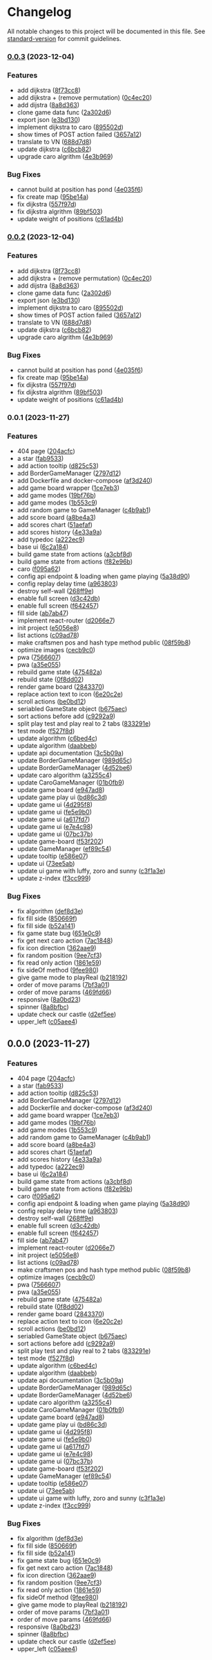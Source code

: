 # Changelog

All notable changes to this project will be documented in this file. See [standard-version](https://github.com/conventional-changelog/standard-version) for commit guidelines.

### [0.0.3](https://github.com/CTU-Word2Vec/procon2023/compare/v0.0.1...v0.0.3) (2023-12-04)

### Features

-   add dijkstra ([8f73cc8](https://github.com/CTU-Word2Vec/procon2023/commits/8f73cc824f1c7b13b494295704c9711ad5d9c63d))
-   add dijkstra + (remove permutation) ([0c4ec20](https://github.com/CTU-Word2Vec/procon2023/commits/0c4ec20e93c0f135ba15b0b062eb9fbb4613760e))
-   add dijstra ([8a8d363](https://github.com/CTU-Word2Vec/procon2023/commits/8a8d3639d8b766c7ed195cf8a69f4293c39a27cb))
-   clone game data func ([2a302d6](https://github.com/CTU-Word2Vec/procon2023/commits/2a302d6ef95d35c60ddfd070ec82f60d1713662b))
-   export json ([e3bd130](https://github.com/CTU-Word2Vec/procon2023/commits/e3bd13026375976a52d08a5dbdeb7058b00e013f))
-   implement dijkstra to caro ([895502d](https://github.com/CTU-Word2Vec/procon2023/commits/895502d00bc432cf7040a3dddf977830164b087a))
-   show times of POST action failed ([3657a12](https://github.com/CTU-Word2Vec/procon2023/commits/3657a1207f82a038815c4b76c8b26c0a10f2e6f6))
-   translate to VN ([688d7d8](https://github.com/CTU-Word2Vec/procon2023/commits/688d7d89271ee4880424133d0b35db8cf8b6b166))
-   update dijkstra ([c6bcb82](https://github.com/CTU-Word2Vec/procon2023/commits/c6bcb829c9ec824d7a3b0cf271443479152e221b))
-   upgrade caro algrithm ([4e3b969](https://github.com/CTU-Word2Vec/procon2023/commits/4e3b969d11fb300d4aed622caed9028adae85c88))

### Bug Fixes

-   cannot build at position has pond ([4e035f6](https://github.com/CTU-Word2Vec/procon2023/commits/4e035f6699546ca357c2e3148518318b41ed65b0))
-   fix create map ([95be14a](https://github.com/CTU-Word2Vec/procon2023/commits/95be14a1b27418f350ed2fccbe0b26ee79314e2d))
-   fix dijkstra ([557f97d](https://github.com/CTU-Word2Vec/procon2023/commits/557f97de36485a992c191f8d798b2899251e07fd))
-   fix dijkstra algrithm ([89bf503](https://github.com/CTU-Word2Vec/procon2023/commits/89bf5030ab9043f29cf079d7731a40fe49794603))
-   update weight of positions ([c61ad4b](https://github.com/CTU-Word2Vec/procon2023/commits/c61ad4bc905a42b112225493503af5815493e8f7))

### [0.0.2](https://github.com/CTU-Word2Vec/procon2023/compare/v0.0.1...v0.0.2) (2023-12-04)

### Features

-   add dijkstra ([8f73cc8](https://github.com/CTU-Word2Vec/procon2023/commits/8f73cc824f1c7b13b494295704c9711ad5d9c63d))
-   add dijkstra + (remove permutation) ([0c4ec20](https://github.com/CTU-Word2Vec/procon2023/commits/0c4ec20e93c0f135ba15b0b062eb9fbb4613760e))
-   add dijstra ([8a8d363](https://github.com/CTU-Word2Vec/procon2023/commits/8a8d3639d8b766c7ed195cf8a69f4293c39a27cb))
-   clone game data func ([2a302d6](https://github.com/CTU-Word2Vec/procon2023/commits/2a302d6ef95d35c60ddfd070ec82f60d1713662b))
-   export json ([e3bd130](https://github.com/CTU-Word2Vec/procon2023/commits/e3bd13026375976a52d08a5dbdeb7058b00e013f))
-   implement dijkstra to caro ([895502d](https://github.com/CTU-Word2Vec/procon2023/commits/895502d00bc432cf7040a3dddf977830164b087a))
-   show times of POST action failed ([3657a12](https://github.com/CTU-Word2Vec/procon2023/commits/3657a1207f82a038815c4b76c8b26c0a10f2e6f6))
-   translate to VN ([688d7d8](https://github.com/CTU-Word2Vec/procon2023/commits/688d7d89271ee4880424133d0b35db8cf8b6b166))
-   update dijkstra ([c6bcb82](https://github.com/CTU-Word2Vec/procon2023/commits/c6bcb829c9ec824d7a3b0cf271443479152e221b))
-   upgrade caro algrithm ([4e3b969](https://github.com/CTU-Word2Vec/procon2023/commits/4e3b969d11fb300d4aed622caed9028adae85c88))

### Bug Fixes

-   cannot build at position has pond ([4e035f6](https://github.com/CTU-Word2Vec/procon2023/commits/4e035f6699546ca357c2e3148518318b41ed65b0))
-   fix create map ([95be14a](https://github.com/CTU-Word2Vec/procon2023/commits/95be14a1b27418f350ed2fccbe0b26ee79314e2d))
-   fix dijkstra ([557f97d](https://github.com/CTU-Word2Vec/procon2023/commits/557f97de36485a992c191f8d798b2899251e07fd))
-   fix dijkstra algrithm ([89bf503](https://github.com/CTU-Word2Vec/procon2023/commits/89bf5030ab9043f29cf079d7731a40fe49794603))
-   update weight of positions ([c61ad4b](https://github.com/CTU-Word2Vec/procon2023/commits/c61ad4bc905a42b112225493503af5815493e8f7))

### 0.0.1 (2023-11-27)

### Features

-   404 page ([204acfc](https://github.com/CTU-Word2Vec/procon2023/commits/204acfccc4c120c3040b991cfe911deac38f4468))
-   a star ([fab9533](https://github.com/CTU-Word2Vec/procon2023/commits/fab95334fad467b11acd8ef0bbfe78abb02b5fdc))
-   add action tooltip ([d825c53](https://github.com/CTU-Word2Vec/procon2023/commits/d825c53c4046cde2ff531bfe6ebc0de03dc66096))
-   add BorderGameManager ([2797d12](https://github.com/CTU-Word2Vec/procon2023/commits/2797d12d1a507b74078cbdf2849f3ffd486d2335))
-   add Dockerfile and docker-compose ([af3d240](https://github.com/CTU-Word2Vec/procon2023/commits/af3d240697279da6cd04b1fffefaa075e9edcec3))
-   add game board wrapper ([1ce7eb3](https://github.com/CTU-Word2Vec/procon2023/commits/1ce7eb3fde57eb73f2b12763b32520e54bb9943d))
-   add game modes ([19bf76b](https://github.com/CTU-Word2Vec/procon2023/commits/19bf76be983b5af75356adc2ac7dd4128808d271))
-   add game modes ([1b553c9](https://github.com/CTU-Word2Vec/procon2023/commits/1b553c915e07a7a7f9881adfba2555ed08ca20af))
-   add random game to GameManager ([c4b9ab1](https://github.com/CTU-Word2Vec/procon2023/commits/c4b9ab1999fcfab3b17123c4e02c353774d495c6))
-   add score board ([a8be4a3](https://github.com/CTU-Word2Vec/procon2023/commits/a8be4a3266de0dabe5f59636815dec5592d501dc))
-   add scores chart ([51aefaf](https://github.com/CTU-Word2Vec/procon2023/commits/51aefafe9ff7a4fff1783953487f31a860329073))
-   add scores history ([4e33a9a](https://github.com/CTU-Word2Vec/procon2023/commits/4e33a9a8387152044f178dfdce1ef27a2cc657e8))
-   add typedoc ([a222ec9](https://github.com/CTU-Word2Vec/procon2023/commits/a222ec976779dde7e151345d1040ca6bcd788907))
-   base ui ([6c2a184](https://github.com/CTU-Word2Vec/procon2023/commits/6c2a184e82d39b3ae4256a5e9ac0a0238fbbc98c))
-   build game state from actions ([a3cbf8d](https://github.com/CTU-Word2Vec/procon2023/commits/a3cbf8dc7d0bfee2693460a7bb3f720207b285c6))
-   build game state from actions ([f82e96b](https://github.com/CTU-Word2Vec/procon2023/commits/f82e96b6d1460202b2312bd44cee728d45af2e37))
-   caro ([f095a62](https://github.com/CTU-Word2Vec/procon2023/commits/f095a621770969604868e4249d2133fa29c1ef2f))
-   config api endpoint & loading when game playing ([5a38d90](https://github.com/CTU-Word2Vec/procon2023/commits/5a38d90e623a73e1d61af2cf677420bef048a607))
-   config replay delay time ([a963803](https://github.com/CTU-Word2Vec/procon2023/commits/a96380367c03e21810e03390cba5385dd6b2fef7))
-   destroy self-wall ([268ff9e](https://github.com/CTU-Word2Vec/procon2023/commits/268ff9e0cb8f0377bd908f4237a7587293e07df6))
-   enable full screen ([d3c42db](https://github.com/CTU-Word2Vec/procon2023/commits/d3c42dbca23a947b7571d572148f054eff11cb1d))
-   enable full screen ([f642457](https://github.com/CTU-Word2Vec/procon2023/commits/f642457dd8f6fd1c63d30507a90fa82ce9e93869))
-   fill side ([ab7ab47](https://github.com/CTU-Word2Vec/procon2023/commits/ab7ab4715f95d470eb092370bfe0b039392de5f2))
-   implement react-router ([d2066e7](https://github.com/CTU-Word2Vec/procon2023/commits/d2066e7b9b023eb730ac903a0b92b0666893931d))
-   init project ([e5056e8](https://github.com/CTU-Word2Vec/procon2023/commits/e5056e8f582c5b71aaf294c456dc355036ba655f))
-   list actions ([c09ad78](https://github.com/CTU-Word2Vec/procon2023/commits/c09ad78aa999993b7068b5ee360908307e9e6aa8))
-   make craftsmen pos and hash type method public ([08f59b8](https://github.com/CTU-Word2Vec/procon2023/commits/08f59b81692cff735163bae182e1ff83a3ddee0a))
-   optimize images ([cecb9c0](https://github.com/CTU-Word2Vec/procon2023/commits/cecb9c0b9f47105305eaded0ed8880850731462c))
-   pwa ([7566607](https://github.com/CTU-Word2Vec/procon2023/commits/75666079b7ede5a7a086e9943ada98d86f8cd98f))
-   pwa ([a35e055](https://github.com/CTU-Word2Vec/procon2023/commits/a35e05532173e61a5eac4cb3db46b21e12109641))
-   rebuild game state ([475482a](https://github.com/CTU-Word2Vec/procon2023/commits/475482aa0b7de9f9e93732e1c0be2b46ba61eb53))
-   rebuild state ([0f8dd02](https://github.com/CTU-Word2Vec/procon2023/commits/0f8dd02db1a5d371f89017289e5a0fa383e00974))
-   render game board ([2843370](https://github.com/CTU-Word2Vec/procon2023/commits/28433701b2c34129d917f30f73187894bc4d0949))
-   replace action text to icon ([6e20c2e](https://github.com/CTU-Word2Vec/procon2023/commits/6e20c2e3775ba88993edf7b427a732d8ab7cca39))
-   scroll actions ([be0bd12](https://github.com/CTU-Word2Vec/procon2023/commits/be0bd12b356ef0585090649471e435afc7f5ffeb))
-   seriabled GameState object ([b675aec](https://github.com/CTU-Word2Vec/procon2023/commits/b675aecb344374d3a6038b6149d8d1242aaf42e2))
-   sort actions before add ([c9292a9](https://github.com/CTU-Word2Vec/procon2023/commits/c9292a9a31b77e8a5202177ce0c8fc4701268b59))
-   split play test and play real to 2 tabs ([833291e](https://github.com/CTU-Word2Vec/procon2023/commits/833291eb560464d824e337d44dbf4a4408f8ed63))
-   test mode ([f527f8d](https://github.com/CTU-Word2Vec/procon2023/commits/f527f8d26b4db380f36311f0309ed45646530908))
-   update algorithm ([c6bed4c](https://github.com/CTU-Word2Vec/procon2023/commits/c6bed4ce6e05381c4ac72dede4450bbd67c735d2))
-   update algorithm ([daabbeb](https://github.com/CTU-Word2Vec/procon2023/commits/daabbeb7794af9625893afd3307d295735203b9b))
-   update api documentation ([3c5b09a](https://github.com/CTU-Word2Vec/procon2023/commits/3c5b09aaa270bfa04d2089fbf2166527eded2076))
-   update BorderGameManager ([989d65c](https://github.com/CTU-Word2Vec/procon2023/commits/989d65c3b6bd0dee3ccd44474d40661b564ebd21))
-   update BorderGameManager ([4d52be6](https://github.com/CTU-Word2Vec/procon2023/commits/4d52be6e41f457f6c07cadc5987753ef614614ef))
-   update caro algorithm ([a3255c4](https://github.com/CTU-Word2Vec/procon2023/commits/a3255c4a325326fda11c52d0636bae6eff540301))
-   update CaroGameManager ([01b0fb9](https://github.com/CTU-Word2Vec/procon2023/commits/01b0fb9a192042cb62c3ac628c6d251b99eb2454))
-   update game board ([e947ad8](https://github.com/CTU-Word2Vec/procon2023/commits/e947ad872fbf1b76a3f23fe639cb0db8a9701db3))
-   update game play ui ([bd86c3d](https://github.com/CTU-Word2Vec/procon2023/commits/bd86c3ddcaaa5b04b55b87b989beb2894b7b3379))
-   update game ui ([4d295f8](https://github.com/CTU-Word2Vec/procon2023/commits/4d295f8f481db1cc641ddab8275e0ff7fd621c12))
-   update game ui ([fe5e9b0](https://github.com/CTU-Word2Vec/procon2023/commits/fe5e9b0fb07fd2c976ab0bc40f4c6858eb5efbe4))
-   update game ui ([a617fd7](https://github.com/CTU-Word2Vec/procon2023/commits/a617fd713182491dc1a929123bb00d80a932efbc))
-   update game ui ([e7e4c98](https://github.com/CTU-Word2Vec/procon2023/commits/e7e4c98c9931848d197f8d4b53f9e4c23bf67797))
-   update game ui ([07bc37b](https://github.com/CTU-Word2Vec/procon2023/commits/07bc37b1c8f96daa332e7acb7c58cb03433fb943))
-   update game-board ([f53f202](https://github.com/CTU-Word2Vec/procon2023/commits/f53f2026dbf2999b965bf71ac62a7fe19ca588f2))
-   update GameManager ([ef89c54](https://github.com/CTU-Word2Vec/procon2023/commits/ef89c543821cc3c20fafe645e1ecd92ffa77290f))
-   update tooltip ([e586e07](https://github.com/CTU-Word2Vec/procon2023/commits/e586e077057e5e8584c1dba021689f2347ea23f9))
-   update ui ([73ee5ab](https://github.com/CTU-Word2Vec/procon2023/commits/73ee5ab337a903439ffa1cb0e08b136f7cb0693f))
-   update ui game with luffy, zoro and sunny ([c3f1a3e](https://github.com/CTU-Word2Vec/procon2023/commits/c3f1a3e926f6191dc4ca5a9de0cce19fde82480a))
-   update z-index ([f3cc999](https://github.com/CTU-Word2Vec/procon2023/commits/f3cc99941d90d833b43da4f91837d06c7f3e6479))

### Bug Fixes

-   fix algorithm ([def8d3e](https://github.com/CTU-Word2Vec/procon2023/commits/def8d3ed1cdefb62d95f290b4b29f0fd8a77d540))
-   fix fill side ([850669f](https://github.com/CTU-Word2Vec/procon2023/commits/850669f79f3652e8539e114541ed34903ed2aafc))
-   fix fill side ([b52a141](https://github.com/CTU-Word2Vec/procon2023/commits/b52a1412a5a708a3154caf177dd315060f3917ac))
-   fix game state bug ([651e0c9](https://github.com/CTU-Word2Vec/procon2023/commits/651e0c965944eabcaf941739d3a59d0b17e90d4a))
-   fix get next caro action ([7ac1848](https://github.com/CTU-Word2Vec/procon2023/commits/7ac1848fefcef72f9596516ec1f0594a590ca43c))
-   fix icon direction ([362aae9](https://github.com/CTU-Word2Vec/procon2023/commits/362aae99043667eac5a61caf6f177d1cc9025d16))
-   fix random position ([9ee7cf3](https://github.com/CTU-Word2Vec/procon2023/commits/9ee7cf37ccac49b83b896d8458951e095ae2b046))
-   fix read only action ([1861e59](https://github.com/CTU-Word2Vec/procon2023/commits/1861e590bcbb5b08a35824eef38ef843871d7310))
-   fix sideOf method ([9fee980](https://github.com/CTU-Word2Vec/procon2023/commits/9fee980a8bf7707a4b8dcab7980f13bdeb74b798))
-   give game mode to playReal ([b218192](https://github.com/CTU-Word2Vec/procon2023/commits/b218192fee67bfbd74d29c7f60fce08588f054fe))
-   order of move params ([7bf3a01](https://github.com/CTU-Word2Vec/procon2023/commits/7bf3a01714da3312608c117e16041e334d693a79))
-   order of move params ([469fd66](https://github.com/CTU-Word2Vec/procon2023/commits/469fd666cc4a9b1603bb288520a0bb54497ab5cc))
-   responsive ([8a0bd23](https://github.com/CTU-Word2Vec/procon2023/commits/8a0bd23c02486177367de1e1da7be137963925c2))
-   spinner ([8a8bfbc](https://github.com/CTU-Word2Vec/procon2023/commits/8a8bfbcb8177661fe895190ce5cac0380af00292))
-   update check our castle ([d2ef5ee](https://github.com/CTU-Word2Vec/procon2023/commits/d2ef5ee1e9f4b74f3e49863b3c25ffe1c987df30))
-   upper_left ([c05aee4](https://github.com/CTU-Word2Vec/procon2023/commits/c05aee45c06079c1502a8ac929d9630e53f02681))

## 0.0.0 (2023-11-27)

### Features

-   404 page ([204acfc](https://github.com/CTU-Word2Vec/procon2023/commits/204acfccc4c120c3040b991cfe911deac38f4468))
-   a star ([fab9533](https://github.com/CTU-Word2Vec/procon2023/commits/fab95334fad467b11acd8ef0bbfe78abb02b5fdc))
-   add action tooltip ([d825c53](https://github.com/CTU-Word2Vec/procon2023/commits/d825c53c4046cde2ff531bfe6ebc0de03dc66096))
-   add BorderGameManager ([2797d12](https://github.com/CTU-Word2Vec/procon2023/commits/2797d12d1a507b74078cbdf2849f3ffd486d2335))
-   add Dockerfile and docker-compose ([af3d240](https://github.com/CTU-Word2Vec/procon2023/commits/af3d240697279da6cd04b1fffefaa075e9edcec3))
-   add game board wrapper ([1ce7eb3](https://github.com/CTU-Word2Vec/procon2023/commits/1ce7eb3fde57eb73f2b12763b32520e54bb9943d))
-   add game modes ([19bf76b](https://github.com/CTU-Word2Vec/procon2023/commits/19bf76be983b5af75356adc2ac7dd4128808d271))
-   add game modes ([1b553c9](https://github.com/CTU-Word2Vec/procon2023/commits/1b553c915e07a7a7f9881adfba2555ed08ca20af))
-   add random game to GameManager ([c4b9ab1](https://github.com/CTU-Word2Vec/procon2023/commits/c4b9ab1999fcfab3b17123c4e02c353774d495c6))
-   add score board ([a8be4a3](https://github.com/CTU-Word2Vec/procon2023/commits/a8be4a3266de0dabe5f59636815dec5592d501dc))
-   add scores chart ([51aefaf](https://github.com/CTU-Word2Vec/procon2023/commits/51aefafe9ff7a4fff1783953487f31a860329073))
-   add scores history ([4e33a9a](https://github.com/CTU-Word2Vec/procon2023/commits/4e33a9a8387152044f178dfdce1ef27a2cc657e8))
-   add typedoc ([a222ec9](https://github.com/CTU-Word2Vec/procon2023/commits/a222ec976779dde7e151345d1040ca6bcd788907))
-   base ui ([6c2a184](https://github.com/CTU-Word2Vec/procon2023/commits/6c2a184e82d39b3ae4256a5e9ac0a0238fbbc98c))
-   build game state from actions ([a3cbf8d](https://github.com/CTU-Word2Vec/procon2023/commits/a3cbf8dc7d0bfee2693460a7bb3f720207b285c6))
-   build game state from actions ([f82e96b](https://github.com/CTU-Word2Vec/procon2023/commits/f82e96b6d1460202b2312bd44cee728d45af2e37))
-   caro ([f095a62](https://github.com/CTU-Word2Vec/procon2023/commits/f095a621770969604868e4249d2133fa29c1ef2f))
-   config api endpoint & loading when game playing ([5a38d90](https://github.com/CTU-Word2Vec/procon2023/commits/5a38d90e623a73e1d61af2cf677420bef048a607))
-   config replay delay time ([a963803](https://github.com/CTU-Word2Vec/procon2023/commits/a96380367c03e21810e03390cba5385dd6b2fef7))
-   destroy self-wall ([268ff9e](https://github.com/CTU-Word2Vec/procon2023/commits/268ff9e0cb8f0377bd908f4237a7587293e07df6))
-   enable full screen ([d3c42db](https://github.com/CTU-Word2Vec/procon2023/commits/d3c42dbca23a947b7571d572148f054eff11cb1d))
-   enable full screen ([f642457](https://github.com/CTU-Word2Vec/procon2023/commits/f642457dd8f6fd1c63d30507a90fa82ce9e93869))
-   fill side ([ab7ab47](https://github.com/CTU-Word2Vec/procon2023/commits/ab7ab4715f95d470eb092370bfe0b039392de5f2))
-   implement react-router ([d2066e7](https://github.com/CTU-Word2Vec/procon2023/commits/d2066e7b9b023eb730ac903a0b92b0666893931d))
-   init project ([e5056e8](https://github.com/CTU-Word2Vec/procon2023/commits/e5056e8f582c5b71aaf294c456dc355036ba655f))
-   list actions ([c09ad78](https://github.com/CTU-Word2Vec/procon2023/commits/c09ad78aa999993b7068b5ee360908307e9e6aa8))
-   make craftsmen pos and hash type method public ([08f59b8](https://github.com/CTU-Word2Vec/procon2023/commits/08f59b81692cff735163bae182e1ff83a3ddee0a))
-   optimize images ([cecb9c0](https://github.com/CTU-Word2Vec/procon2023/commits/cecb9c0b9f47105305eaded0ed8880850731462c))
-   pwa ([7566607](https://github.com/CTU-Word2Vec/procon2023/commits/75666079b7ede5a7a086e9943ada98d86f8cd98f))
-   pwa ([a35e055](https://github.com/CTU-Word2Vec/procon2023/commits/a35e05532173e61a5eac4cb3db46b21e12109641))
-   rebuild game state ([475482a](https://github.com/CTU-Word2Vec/procon2023/commits/475482aa0b7de9f9e93732e1c0be2b46ba61eb53))
-   rebuild state ([0f8dd02](https://github.com/CTU-Word2Vec/procon2023/commits/0f8dd02db1a5d371f89017289e5a0fa383e00974))
-   render game board ([2843370](https://github.com/CTU-Word2Vec/procon2023/commits/28433701b2c34129d917f30f73187894bc4d0949))
-   replace action text to icon ([6e20c2e](https://github.com/CTU-Word2Vec/procon2023/commits/6e20c2e3775ba88993edf7b427a732d8ab7cca39))
-   scroll actions ([be0bd12](https://github.com/CTU-Word2Vec/procon2023/commits/be0bd12b356ef0585090649471e435afc7f5ffeb))
-   seriabled GameState object ([b675aec](https://github.com/CTU-Word2Vec/procon2023/commits/b675aecb344374d3a6038b6149d8d1242aaf42e2))
-   sort actions before add ([c9292a9](https://github.com/CTU-Word2Vec/procon2023/commits/c9292a9a31b77e8a5202177ce0c8fc4701268b59))
-   split play test and play real to 2 tabs ([833291e](https://github.com/CTU-Word2Vec/procon2023/commits/833291eb560464d824e337d44dbf4a4408f8ed63))
-   test mode ([f527f8d](https://github.com/CTU-Word2Vec/procon2023/commits/f527f8d26b4db380f36311f0309ed45646530908))
-   update algorithm ([c6bed4c](https://github.com/CTU-Word2Vec/procon2023/commits/c6bed4ce6e05381c4ac72dede4450bbd67c735d2))
-   update algorithm ([daabbeb](https://github.com/CTU-Word2Vec/procon2023/commits/daabbeb7794af9625893afd3307d295735203b9b))
-   update api documentation ([3c5b09a](https://github.com/CTU-Word2Vec/procon2023/commits/3c5b09aaa270bfa04d2089fbf2166527eded2076))
-   update BorderGameManager ([989d65c](https://github.com/CTU-Word2Vec/procon2023/commits/989d65c3b6bd0dee3ccd44474d40661b564ebd21))
-   update BorderGameManager ([4d52be6](https://github.com/CTU-Word2Vec/procon2023/commits/4d52be6e41f457f6c07cadc5987753ef614614ef))
-   update caro algorithm ([a3255c4](https://github.com/CTU-Word2Vec/procon2023/commits/a3255c4a325326fda11c52d0636bae6eff540301))
-   update CaroGameManager ([01b0fb9](https://github.com/CTU-Word2Vec/procon2023/commits/01b0fb9a192042cb62c3ac628c6d251b99eb2454))
-   update game board ([e947ad8](https://github.com/CTU-Word2Vec/procon2023/commits/e947ad872fbf1b76a3f23fe639cb0db8a9701db3))
-   update game play ui ([bd86c3d](https://github.com/CTU-Word2Vec/procon2023/commits/bd86c3ddcaaa5b04b55b87b989beb2894b7b3379))
-   update game ui ([4d295f8](https://github.com/CTU-Word2Vec/procon2023/commits/4d295f8f481db1cc641ddab8275e0ff7fd621c12))
-   update game ui ([fe5e9b0](https://github.com/CTU-Word2Vec/procon2023/commits/fe5e9b0fb07fd2c976ab0bc40f4c6858eb5efbe4))
-   update game ui ([a617fd7](https://github.com/CTU-Word2Vec/procon2023/commits/a617fd713182491dc1a929123bb00d80a932efbc))
-   update game ui ([e7e4c98](https://github.com/CTU-Word2Vec/procon2023/commits/e7e4c98c9931848d197f8d4b53f9e4c23bf67797))
-   update game ui ([07bc37b](https://github.com/CTU-Word2Vec/procon2023/commits/07bc37b1c8f96daa332e7acb7c58cb03433fb943))
-   update game-board ([f53f202](https://github.com/CTU-Word2Vec/procon2023/commits/f53f2026dbf2999b965bf71ac62a7fe19ca588f2))
-   update GameManager ([ef89c54](https://github.com/CTU-Word2Vec/procon2023/commits/ef89c543821cc3c20fafe645e1ecd92ffa77290f))
-   update tooltip ([e586e07](https://github.com/CTU-Word2Vec/procon2023/commits/e586e077057e5e8584c1dba021689f2347ea23f9))
-   update ui ([73ee5ab](https://github.com/CTU-Word2Vec/procon2023/commits/73ee5ab337a903439ffa1cb0e08b136f7cb0693f))
-   update ui game with luffy, zoro and sunny ([c3f1a3e](https://github.com/CTU-Word2Vec/procon2023/commits/c3f1a3e926f6191dc4ca5a9de0cce19fde82480a))
-   update z-index ([f3cc999](https://github.com/CTU-Word2Vec/procon2023/commits/f3cc99941d90d833b43da4f91837d06c7f3e6479))

### Bug Fixes

-   fix algorithm ([def8d3e](https://github.com/CTU-Word2Vec/procon2023/commits/def8d3ed1cdefb62d95f290b4b29f0fd8a77d540))
-   fix fill side ([850669f](https://github.com/CTU-Word2Vec/procon2023/commits/850669f79f3652e8539e114541ed34903ed2aafc))
-   fix fill side ([b52a141](https://github.com/CTU-Word2Vec/procon2023/commits/b52a1412a5a708a3154caf177dd315060f3917ac))
-   fix game state bug ([651e0c9](https://github.com/CTU-Word2Vec/procon2023/commits/651e0c965944eabcaf941739d3a59d0b17e90d4a))
-   fix get next caro action ([7ac1848](https://github.com/CTU-Word2Vec/procon2023/commits/7ac1848fefcef72f9596516ec1f0594a590ca43c))
-   fix icon direction ([362aae9](https://github.com/CTU-Word2Vec/procon2023/commits/362aae99043667eac5a61caf6f177d1cc9025d16))
-   fix random position ([9ee7cf3](https://github.com/CTU-Word2Vec/procon2023/commits/9ee7cf37ccac49b83b896d8458951e095ae2b046))
-   fix read only action ([1861e59](https://github.com/CTU-Word2Vec/procon2023/commits/1861e590bcbb5b08a35824eef38ef843871d7310))
-   fix sideOf method ([9fee980](https://github.com/CTU-Word2Vec/procon2023/commits/9fee980a8bf7707a4b8dcab7980f13bdeb74b798))
-   give game mode to playReal ([b218192](https://github.com/CTU-Word2Vec/procon2023/commits/b218192fee67bfbd74d29c7f60fce08588f054fe))
-   order of move params ([7bf3a01](https://github.com/CTU-Word2Vec/procon2023/commits/7bf3a01714da3312608c117e16041e334d693a79))
-   order of move params ([469fd66](https://github.com/CTU-Word2Vec/procon2023/commits/469fd666cc4a9b1603bb288520a0bb54497ab5cc))
-   responsive ([8a0bd23](https://github.com/CTU-Word2Vec/procon2023/commits/8a0bd23c02486177367de1e1da7be137963925c2))
-   spinner ([8a8bfbc](https://github.com/CTU-Word2Vec/procon2023/commits/8a8bfbcb8177661fe895190ce5cac0380af00292))
-   update check our castle ([d2ef5ee](https://github.com/CTU-Word2Vec/procon2023/commits/d2ef5ee1e9f4b74f3e49863b3c25ffe1c987df30))
-   upper_left ([c05aee4](https://github.com/CTU-Word2Vec/procon2023/commits/c05aee45c06079c1502a8ac929d9630e53f02681))
